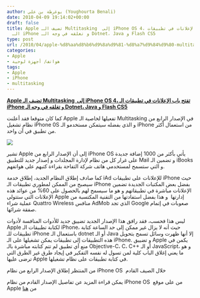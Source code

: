 ```yaml
---
author: يوغرطة بن علي (Youghourta Benali)
date: 2010-04-09 19:14:02+00:00
draft: false
title: Apple تضيف الـ Multitasking  إلى iPhone OS 4، تفتح باب الإعلانات في تطبيقات
  الـ iPhone و تغلقه في وجه الـ Dotnet، Java و Flash CS5
type: post
url: /2010/04/apple-%d8%aa%d8%b6%d9%8a%d9%81-%d8%a7%d9%84%d9%80-multitasking-%d8%a5%d9%84%d9%89-iphone-os-4%d8%8c-%d8%aa%d9%81%d8%aa%d8%ad-%d8%a8%d8%a7%d8%a8-%d8%a7%d9%84%d8%a5%d8%b9%d9%84%d8%a7%d9%86%d8%a7%d8%aa/
categories:
- Apple
- هواتف/ أجهزة لوحية
tags:
- Apple
- iPhone
- multitasking
---
```


[**Apple تضيف الـ Multitasking  إلى iPhone OS 4، تفتح باب الإعلانات في تطبيقات الـ iPhone و تغلقه في وجه الـ Dotnet، Java و Flash CS5**](http://www.it-scoop.com/2010/04/apple-%d8%aa%d8%b6%d9%8a%d9%81-%d8%a7%d9%84%d9%80-multitasking-%d8%a5%d9%84%d9%89-iphone-os-4%d8%8c-%d8%aa%d9%81%d8%aa%d8%ad-%d8%a8%d8%a7%d8%a8-%d8%a7%d9%84%d8%a5%d8%b9%d9%84%d8%a7%d9%86%d8%a7%d8%aa/)


كما كان متوقعا فقد أعلنت Apple تفعيلها لخاصية الـ Multitasking في الإصدار الرابع من نظام تشغيل iPhone 0S و الذي بفضله سيتمكن مستخدمو الـ iPhone من استعمال أكثر من تطبيق في آن واحد.

[![](http://images.apple.com/iphone/images/iphone-os-preview-hero20100407.png)
](http://www.it-scoop.com/2010/04/apple-%d8%aa%d8%b6%d9%8a%d9%81-%d8%a7%d9%84%d9%80-multitasking-%d8%a5%d9%84%d9%89-iphone-os-4%d8%8c-%d8%aa%d9%81%d8%aa%d8%ad-%d8%a8%d8%a7%d8%a8-%d8%a7%d9%84%d8%a5%d8%b9%d9%84%d8%a7%d9%86%d8%a7%d8%aa/)

تشير Apple إلى أن الإصدار الرابع من iPhone OS يأتي بأكثر من 1000 إضافة جديدة على غرار كل من نظام لإدارة المجلدات و إصدار جديد للتطبيق Mail و تضمين الـ iBooks و التي ستسمح لمستخدمي هاتف شركة التفاحة بقراءة كتبهم على هواتفهم.

كما صادف إطلاق النظام الجديد، إطلاق خدمة iAd للإعلانات على تطبيقات iPhone حيث سيصبح من الممكن لمطوري تطبيقات الـ iPhone بفضل بعض المكتبات الجديدة تضمين الإعلانات مباشرة في تطبيقاتهم و هو ما سيسمح لهم بالحصول على 60% من عوائد هذه الإعلانات التي ستتولى Apple إدارتها  و هذا بفضل استفادتها من التقنية المكتسبة من عملية شراء Quattro Wireless منافس AdMob الذي تجد Google صعوبات في إتمام صفقة شرائها.

ليس هذا فحسب، فقد رافق هذا الإصدار الجديد تضييق جديد للأدوات المنافسة لأدوات Apple لكتابة تطبيقات الـ iPhone، حيث أنه لا يزال غير ممكن إلى حد الساعة كتابة تطبيقات للـ iPhone باستعمال الـ dotnet أو الـ Java إلا أنها ظهرت وسائل تسمح بتحويل هذه التطبيقات إلى تطبيقات يمكن تشغيلها على الـ iPhone. و تضييق Apple يكمن في منع أي تطبيق لم تتم كتابته مباشرة بالـ Objective-C، C، C++ أو الـ JavaScript، و هو ما يعني إغلاق الباب كلية لمن تسول له نفسه التفكير في إيجاد طرق غير الطرق التي ترضى عليها Apple في كتابة تطبيقات على نظام تشغيلها.

من المنتظر إطلاق الإصدار الرابع من نظام iPhone OS  خلال الصيف القادم

يمكن قراءة المزيد عن تفاصيل الإصدار القادم من نظام iPhone OS  من على موقع Apple من [هنا](http://www.apple.com/iphone/preview-iphone-os/)
